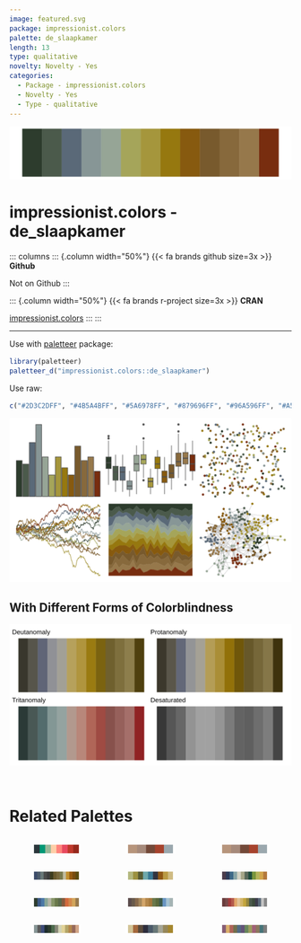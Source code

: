 ```yaml
---
image: featured.svg
package: impressionist.colors
palette: de_slaapkamer
length: 13
type: qualitative
novelty: Novelty - Yes
categories:
  - Package - impressionist.colors
  - Novelty - Yes
  - Type - qualitative
---
```


![](featured.svg)

# impressionist.colors - de_slaapkamer 

::: columns
::: {.column width="50%"}
{{< fa brands github size=3x >}}
**Github**

Not on Github
:::

::: {.column width="50%"}
{{< fa brands r-project size=3x >}}
**CRAN**

[impressionist.colors](https://CRAN.R-project.org/package=impressionist.colors)
:::
:::

<hr> 

Use with [paletteer](https://emilhvitfeldt.github.io/paletteer/) package:

```r
library(paletteer)
paletteer_d("impressionist.colors::de_slaapkamer")
```

Use raw:

```r
c("#2D3C2DFF", "#4B5A4BFF", "#5A6978FF", "#879696FF", "#96A596FF", "#A5A55AFF", "#A5963CFF", "#96780FFF", "#875A0FFF", "#785A2DFF", "#87693CFF", "#96784BFF", "#782D0FFF")
``` 

![](examples.png) <br>

## With Different Forms of Colorblindness

![](colorblind.svg) 

<br>

# Related Palettes

<div class="list" style="display: grid; grid-template-columns: auto auto auto;"> <figure class="figure">
<a href="../../awtools/a_palette/"> <img src="../../awtools/a_palette/featured.svg" style="width: 100%;" class="figure-img"></a>
</figure> <figure class="figure">
<a href="../../ButterflyColors/hamadryas_feronia/"> <img src="../../ButterflyColors/hamadryas_feronia/featured.svg" style="width: 100%;" class="figure-img"></a>
</figure> <figure class="figure">
<a href="../../ButterflyColors/hamadryas_feronia/"> <img src="../../ButterflyColors/hamadryas_feronia/featured.svg" style="width: 100%;" class="figure-img"></a>
</figure> <figure class="figure">
<a href="../../impressionist.colors/la_yole/"> <img src="../../impressionist.colors/la_yole/featured.svg" style="width: 100%;" class="figure-img"></a>
</figure> <figure class="figure">
<a href="../../MoMAColors/Dali/"> <img src="../../MoMAColors/Dali/featured.svg" style="width: 100%;" class="figure-img"></a>
</figure> <figure class="figure">
<a href="../../impressionist.colors/la_recolte_des_foins_eragny/"> <img src="../../impressionist.colors/la_recolte_des_foins_eragny/featured.svg" style="width: 100%;" class="figure-img"></a>
</figure> <figure class="figure">
<a href="../../impressionist.colors/lestaque_aux_toits_rouges/"> <img src="../../impressionist.colors/lestaque_aux_toits_rouges/featured.svg" style="width: 100%;" class="figure-img"></a>
</figure> <figure class="figure">
<a href="../../impressionist.colors/les_terrassiers/"> <img src="../../impressionist.colors/les_terrassiers/featured.svg" style="width: 100%;" class="figure-img"></a>
</figure> <figure class="figure">
<a href="../../impressionist.colors/les_nympheas/"> <img src="../../impressionist.colors/les_nympheas/featured.svg" style="width: 100%;" class="figure-img"></a>
</figure> <figure class="figure">
<a href="../../impressionist.colors/dans_la_serre/"> <img src="../../impressionist.colors/dans_la_serre/featured.svg" style="width: 100%;" class="figure-img"></a>
</figure> <figure class="figure">
<a href="../../impressionist.colors/bouilloire_et_fruits/"> <img src="../../impressionist.colors/bouilloire_et_fruits/featured.svg" style="width: 100%;" class="figure-img"></a>
</figure> <figure class="figure">
<a href="../../rcartocolor/Antique/"> <img src="../../rcartocolor/Antique/featured.svg" style="width: 100%;" class="figure-img"></a>
</figure> 
</div>
